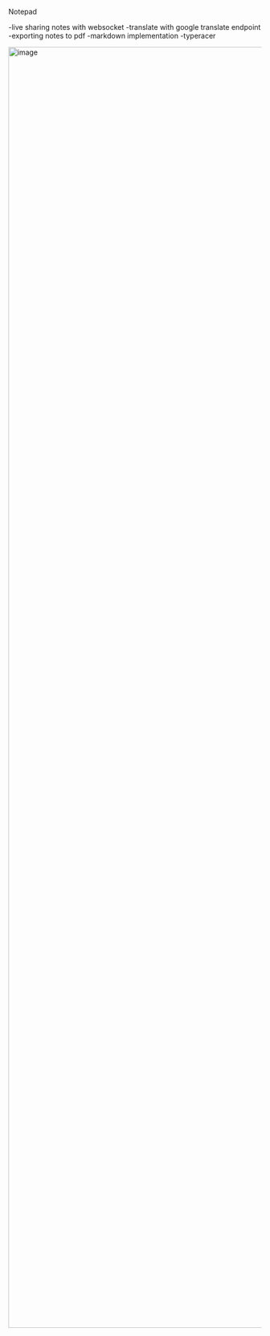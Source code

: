 Notepad


-live sharing notes with websocket
-translate with google translate endpoint
-exporting notes to pdf
-markdown implementation
-typeracer



<img width="4606" height="2548" alt="image" src="https://github.com/user-attachments/assets/80650271-077f-4e44-9526-f1487bfdb0dd" />
